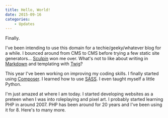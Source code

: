 ```yaml
---
title: Hello, World!
date: 2015-09-16
categories:
    - Updates
---
```

Finally.

I've been intending to use this domain for a techie/geeky/whatever blog for a while. I bounced around from CMS to CMS before trying a few static site generators... [Sculpin](//sculpin.io) won me over. What's not to like about writing in [Markdown](//daringfireball.net/projects/markdown/) and templating with [Twig](//twig.sensiolabs.org)?

This year I've been working on improving my coding skills. I finally started using [Composer](//getcomposer.org). I learned how to use [SASS](//sass-lang.com). I even taught myself a little Python.

I'm just amazed at where I am today. I started developing websites as a preteen when I was into roleplaying and pixel art. I probably started learning PHP in around 2007. PHP has been around for 20 years and I've been using it for 8. Here's to many more.
